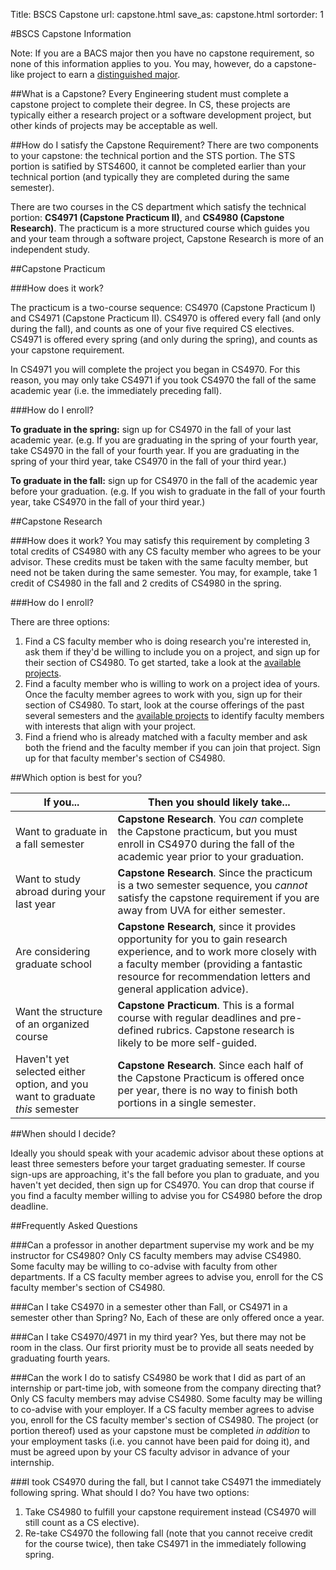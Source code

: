 Title: BSCS Capstone
url: capstone.html
save_as: capstone.html
sortorder: 1

#BSCS Capstone Information

Note: If you are a BACS major then you have no capstone requirement, so none of this information applies to you. You may, however, do a capstone-like project to earn a [distinguished major](https://engineering.virginia.edu/departments/computer-science/academics/computer-science-undergraduate-programs/ba-computer-science#accordion67814).

##What is a Capstone?
Every Engineering student must complete a capstone project to complete their degree. In CS, these projects are typically either a research project or a software development project, but other kinds of projects may be acceptable as well. 

##How do I satisfy the Capstone Requirement?
There are two components to your capstone: the technical portion and the STS portion. The STS portion is satified by STS4600, it cannot be completed earlier than your technical portion (and typically they are completed during the same semester).

There are two courses in the CS department which satisfy the technical portion: **CS4971 (Capstone Practicum II)**, and **CS4980 (Capstone Research)**. The practicum is a more structured course which guides you and your team through a software project, Capstone Research is more of an independent study. 


##Capstone Practicum

###How does it work?

The practicum is a two-course sequence: CS4970 (Capstone Practicum I) and CS4971 (Capstone Practicum II). CS4970 is offered every fall (and only during the fall), and counts as one of your five required CS electives. CS4971 is offered every spring (and only during the spring), and counts as your capstone requirement. 

In CS4971 you will complete the project you began in CS4970. For this reason, you may only take CS4971 if you took CS4970 the fall of the same academic year (i.e. the immediately preceding fall).

###How do I enroll?

**To graduate in the spring:** sign up for CS4970 in the fall of your last academic year. (e.g. If you are graduating in the spring of your fourth year, take CS4970 in the fall of your fourth year. If you are graduating in the spring of your third year, take CS4970 in the fall of your third year.)

**To graduate in the fall:** sign up for CS4970 in the fall of the academic year before your graduation. (e.g. If you wish to graduate in the fall of your fourth year, take CS4970 in the fall of your third year.)

##Capstone Research

###How does it work?
You may satisfy this requirement by completing 3 total credits of CS4980 with any CS faculty member who agrees to be your advisor. These credits must be taken with the same faculty member, but need not be taken during the same semester. You may, for example, take 1 credit of CS4980 in the fall and 2 credits of CS4980 in the spring. 


###How do I enroll?

There are three options:

1. Find a CS faculty member who is doing research you're interested in, ask them if they'd be willing to include you on a project, and sign up for their section of CS4980. To get started, take a look at the [available projects](http://research.cs.virginia.edu/).
1. Find a faculty member who is willing to work on a project idea of yours. Once the faculty member agrees to work with you, sign up for their section of CS4980. To start, look at the course offerings of the past several semesters and the [available projects](http://research.cs.virginia.edu/) to identify faculty members with interests that align with your project.
1. Find a friend who is already matched with a faculty member and ask both the friend and the faculty member if you can join that project. Sign up for that faculty member's section of CS4980.

##Which option is best for you?

|If you... |Then you should likely take...|
|--------- |---------------------------------|
|Want to graduate in a fall semester | **Capstone Research**. You *can* complete the Capstone practicum, but you must enroll in CS4970 during the fall of the academic year prior to your graduation.|
|Want to study abroad during your last year | **Capstone Research**. Since the practicum is a two semester sequence, you *cannot* satisfy the capstone requirement if you are away from UVA for either semester.|
|Are considering graduate school | **Capstone Research**, since it provides opportunity for you to gain research experience, and to work more closely with a faculty member (providing a fantastic resource for recommendation letters and general application advice).|
|Want the structure of an organized course | **Capstone Practicum**. This is a formal course with regular deadlines and pre-defined rubrics. Capstone research is likely to be more self-guided.|
|Haven't yet selected either option, and you want to graduate *this* semester | **Capstone Research**. Since each half of the Capstone Practicum is offered once per year, there is no way to finish both portions in a single semester.|

##When should I decide?

Ideally you should speak with your academic advisor about these options at least three semesters before your target graduating semester. If course sign-ups are approaching, it's the fall before you plan to graduate, and you haven't yet decided, then sign up for CS4970. You can drop that course if you find a faculty member willing to advise you for CS4980 before the drop deadline.

##Frequently Asked Questions

###Can a professor in another department supervise my work and be my instructor for CS4980? 
Only CS faculty members may advise CS4980. Some faculty may be willing to co-advise with faculty from other departments. If a CS faculty member agrees to advise you, enroll for the CS faculty member's section of CS4980.

###Can I take CS4970 in a semester other than Fall, or CS4971 in a semester other than Spring?
No, Each of these are only offered once a year.

###Can I take CS4970/4971 in my third year?
Yes, but there may not be room in the class. Our first priority must be to provide all seats needed by graduating fourth years.

###Can the work I do to satisfy CS4980 be work that I did as part of an internship or part-time job, with someone from the company directing that?
Only CS faculty members may advise CS4980. Some faculty may be willing to co-advise with your employer. If a CS faculty member agrees to advise you, enroll for the CS faculty member's section of CS4980. The project (or portion thereof) used as your capstone must be completed *in addition* to your employment tasks (i.e. you cannot have been paid for doing it), and must be agreed upon by your CS faculty advisor in advance of your internship.

###I took CS4970 during the fall, but I cannot take CS4971 the immediately following spring. What should I do?
You have two options:

1. Take CS4980 to fulfill your capstone requirement instead (CS4970 will still count as a CS elective).
1. Re-take CS4970 the following fall (note that you cannot receive credit for the course twice), then take CS4971 in the immediately following spring.


